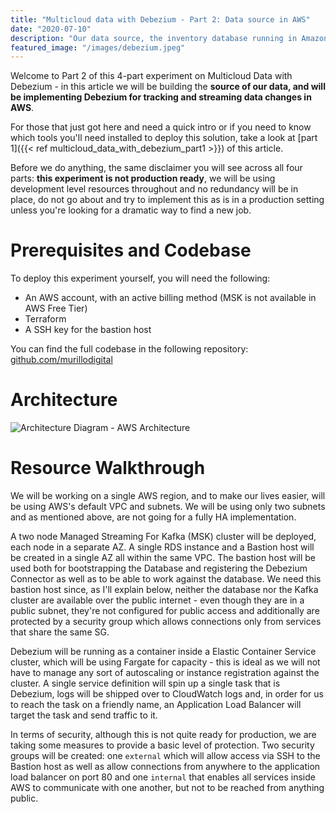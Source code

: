 ```yaml
---
title: "Multicloud data with Debezium - Part 2: Data source in AWS"
date: "2020-07-10"
description: "Our data source, the inventory database running in Amazon Web Services"
featured_image: "/images/debezium.jpeg"
---
```

Welcome to Part 2 of this 4-part experiment on Multicloud Data with Debezium - in this article we will be building the **source of our data, and will be implementing Debezium for tracking and streaming data changes in AWS**.

For those that just got here and need a quick intro or if you need to know which tools you'll need installed to deploy this solution, take a look at [part 1]({{<  ref multicloud_data_with_debezium_part1 >}}) of this article.

Before we do anything, the same disclaimer you will see across all four parts: **this experiment is not production ready**, we will be using development level resources throughout and no redundancy will be in place, do not go about and try to implement this as is in a production setting unless you're looking for a dramatic way to find a new job.

# Prerequisites and Codebase

To deploy this experiment yourself, you will need the following:

* An AWS account, with an active billing method (MSK is not available in AWS Free Tier)
* Terraform
* A SSH key for the bastion host

You can find the full codebase in the following repository:   
[github.com/murillodigital](https://github.com/murillodigital/experiments/tree/master/multicloud_data_with_debezium)

# Architecture

![Architecture Diagram - AWS Architecture](/images/multicloud_data_with_debezium/part2_aws_diagram.svg)


# Resource Walkthrough

We will be working on a single AWS region, and to make our lives easier, will be using AWS's default VPC and subnets. We will be using only two subnets and as mentioned above, are not going for a fully HA implementation.

A two node Managed Streaming For Kafka (MSK) cluster will be deployed, each node in a separate AZ. A single RDS instance and a Bastion host will be created in a single AZ all within the same VPC. The bastion host will be used both for bootstrapping the Database and registering the Debezium Connector as well as to be able to work against the database. We need this bastion host since, as I'll explain below, neither the database nor the Kafka cluster are available over the public internet - even though they are in a public subnet, they're not configured for public access and additionally are protected by a security group which allows connections only from services that share the same SG.

Debezium will be running as a container inside a Elastic Container Service cluster, which will be using Fargate for capacity - this is ideal as we will not have to manage any sort of autoscaling or instance registration against the cluster. A single service definition will spin up a single task that is Debezium, logs will be shipped over to CloudWatch logs and, in order for us to reach the task on a friendly name, an Application Load Balancer will target the task and send traffic to it.

In terms of security, although this is not quite ready for production, we are taking some measures to provide a basic level of protection. Two security groups will be created: one `external` which will allow access via SSH to the Bastion host as well as allow connections from anywhere to the application load balancer on port 80 and one `internal` that enables all services inside AWS to communicate with one another, but not to be reached from anything public. 
